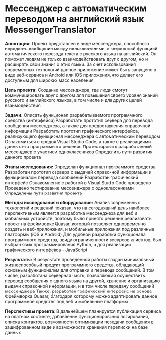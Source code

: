 # Мессенджер с автоматическим переводом на английский язык MessengerTranslator

**Аннотация:** Проект представлен в виде мессенджера, способного передавть сообщения между пользователями, с встроенной функцией автоматического перевода текста с русского языка на английский. Он поможет людям не только взаимодействовать друг с другом, но и расширять свои знания о этих языки. За счет использования современных технологий данное приложение может быть запущено в виде веб-сервиса и Android или iOS приложения, что делает его доступным для широких масс населения 

**Цель проекта:** Создание мессенджера, где люди смогут коммуницировать друг с другом для повышения своего уровня знаний русского и английского языков, в том числе и для других целей взаимодействия 

**Задачи:** 
Описать функционал разрабатываемого программного средства (интерфейса)
Разработать прототип сервера для перевода сообщения мессенджера, а также для предоставления справочной информации
Разработать прототип графического интерфейса, реализующего функционал мессенджера с автоматическим переводом
Ознакомиться с средой Visual Studio Code, а также с реализациями данных его программного решения
Протестировать разработанный мессенджер с участием одноклассников
Определить пути развития данного проекта

**Этапы исследования:** 
Определан функционал программого средства
Разработан прототип сервера с выдачей справочной информации и функционалом перевода сообщений 
Разработан графический интерфейс
Ознакомление с работой в Visual Studio Code проведено
Проведено тестирование мессенджера с одноклассниками 
Определены пути развития проекта

**Методы исследования и оборудование:** Анализ современных технологий и решений показал, что на сегодняшний день наиболее перспективным является разработка мессенджера для веб и мобильных устройств, поэтому было принято решение реализовать проект на фреймворке Quasar, который позволяет одновременно создать и веб-приложения, и мобильные приложения под различные платформы (iOS и Android)
Для удобной разработки функционала программного средства, ввиду ограниченности ресурсов клиентов, был выбран язык программирования Python, а для реализации графического интерфейса - JavaScript

**Результаты:** В результате проведенной работы создан минимальный жизнеспособный продукт программного средства, обладающий основным функционалом для отправки и перевода сообщений.
В том числе, разработана серверная часть, позволяющая осуществить перевод сообщения с одного языка на другой, хранение и организацию выдачи справочной информации, и в том числе передачу сообщений мессенджера
Также, разработан графический интерфейс на основе Фреймворка Quasar, благодаря которому можно адаптировать данное программное средство под веб и мобильные платформы

**Перспективы проекта:** В дальнейшем планируется публикация сервиса на платном хостинге, добавление функционирования логирования, списка контактов, возможности оптимизации передачи сообщения в зашифрованном виде и возможности хранения переписки на базе данных


